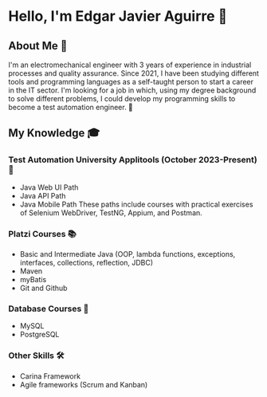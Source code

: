 # Hello, I'm Edgar Javier Aguirre 👋

## About Me 📌

I'm an electromechanical engineer with 3 years of experience in industrial processes and quality assurance. Since 2021, I have been studying different tools and programming languages as a self-taught person to start a career in the IT sector. I'm looking for a job in which, using my degree background to solve different problems, I could develop my programming skills to become a test automation engineer. 🚀

## My Knowledge 🎓

### Test Automation University Applitools (October 2023-Present) 🎯
- Java Web UI Path
- Java API Path
- Java Mobile Path
These paths include courses with practical exercises of Selenium WebDriver, TestNG, Appium, and Postman.

### Platzi Courses 📚
- Basic and Intermediate Java (OOP, lambda functions, exceptions, interfaces, collections, reflection, JDBC)
- Maven
- myBatis
- Git and Github

### Database Courses 💾
- MySQL
- PostgreSQL

### Other Skills 🛠️
- Carina Framework
- Agile frameworks (Scrum and Kanban)
